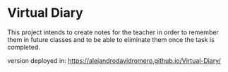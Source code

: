 # Virtual Diary

This project intends to create notes for the teacher in order to remember them in future classes and to be able to eliminate them once the task is completed.

version deployed in: https://alejandrodavidromero.github.io/Virtual-Diary/
